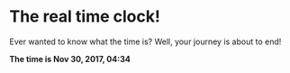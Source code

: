 # The real time clock!

Ever wanted to know what the time is? Well, your journey is about to end!

**The time is Nov 30, 2017, 04:34**